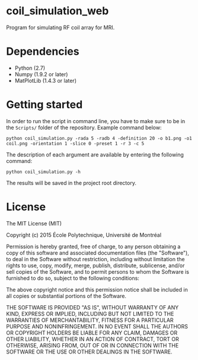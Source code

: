 # coil_simulation_web

Program for simulating RF coil array for MRI.

# Dependencies
- Python (2.7)
- Numpy (1.9.2 or later)
- MatPlotLib (1.4.3 or later)

# Getting started

In order to run the script in command line, you have to make sure to be in the ``Scripts/`` folder of the repository. Example command below:
~~~
python coil_simulation.py -rada 5 -radb 4 -definition 20 -o b1.png -o1 coil.png -orientation 1 -slice 0 -preset 1 -r 3 -c 5
~~~

The description of each argument are available by entering the following command:

~~~
python coil_simulation.py -h
~~~

The results will be saved in the project root directory.

# License

The MIT License (MIT)

Copyright (c) 2015 École Polytechnique, Université de Montréal

Permission is hereby granted, free of charge, to any person obtaining a copy of this software and associated documentation files (the "Software"), to deal in the Software without restriction, including without limitation the rights to use, copy, modify, merge, publish, distribute, sublicense, and/or sell copies of the Software, and to permit persons to whom the Software is furnished to do so, subject to the following conditions:

The above copyright notice and this permission notice shall be included in all copies or substantial portions of the Software.

THE SOFTWARE IS PROVIDED "AS IS", WITHOUT WARRANTY OF ANY KIND, EXPRESS OR IMPLIED, INCLUDING BUT NOT LIMITED TO THE WARRANTIES OF MERCHANTABILITY, FITNESS FOR A PARTICULAR PURPOSE AND NONINFRINGEMENT. IN NO EVENT SHALL THE AUTHORS OR COPYRIGHT HOLDERS BE LIABLE FOR ANY CLAIM, DAMAGES OR OTHER LIABILITY, WHETHER IN AN ACTION OF CONTRACT, TORT OR OTHERWISE, ARISING FROM, OUT OF OR IN CONNECTION WITH THE SOFTWARE OR THE USE OR OTHER DEALINGS IN THE SOFTWARE.
